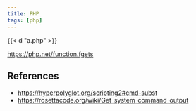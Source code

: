 ```yaml
---
title: PHP
tags: [php]
---
```


{{< d "a.php" >}}

<https://php.net/function.fgets>

## References

- <https://hyperpolyglot.org/scripting2#cmd-subst>
- <https://rosettacode.org/wiki/Get_system_command_output>
